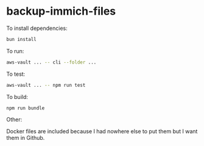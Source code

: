 # backup-immich-files

To install dependencies:

```bash
bun install
```

To run:

```bash
aws-vault ... -- cli --folder ...
```

To test:

```bash
aws-vault ... -- npm run test
```

To build:

```bash
npm run bundle
```

Other:

Docker files are included because I had nowhere else to put them but I want them in Github.

